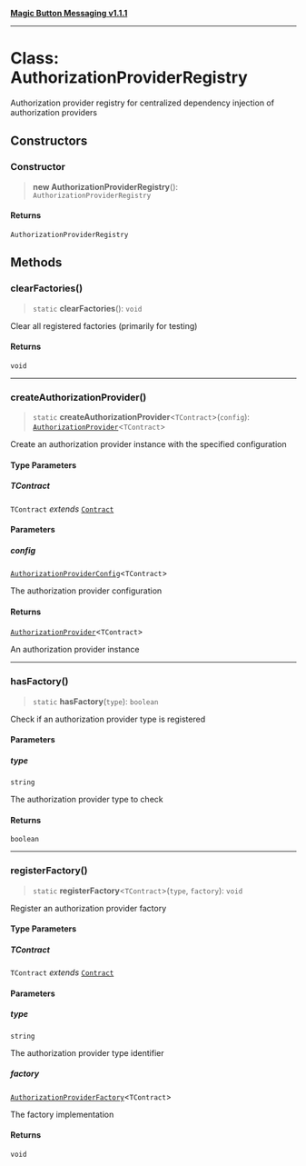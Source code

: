 [**Magic Button Messaging v1.1.1**](../README.md)

***

# Class: AuthorizationProviderRegistry

Authorization provider registry for centralized dependency injection of authorization providers

## Constructors

### Constructor

> **new AuthorizationProviderRegistry**(): `AuthorizationProviderRegistry`

#### Returns

`AuthorizationProviderRegistry`

## Methods

### clearFactories()

> `static` **clearFactories**(): `void`

Clear all registered factories (primarily for testing)

#### Returns

`void`

***

### createAuthorizationProvider()

> `static` **createAuthorizationProvider**\<`TContract`\>(`config`): [`AuthorizationProvider`](../type-aliases/AuthorizationProvider.md)\<`TContract`\>

Create an authorization provider instance with the specified configuration

#### Type Parameters

##### TContract

`TContract` *extends* [`Contract`](../type-aliases/Contract.md)

#### Parameters

##### config

[`AuthorizationProviderConfig`](../interfaces/AuthorizationProviderConfig.md)\<`TContract`\>

The authorization provider configuration

#### Returns

[`AuthorizationProvider`](../type-aliases/AuthorizationProvider.md)\<`TContract`\>

An authorization provider instance

***

### hasFactory()

> `static` **hasFactory**(`type`): `boolean`

Check if an authorization provider type is registered

#### Parameters

##### type

`string`

The authorization provider type to check

#### Returns

`boolean`

***

### registerFactory()

> `static` **registerFactory**\<`TContract`\>(`type`, `factory`): `void`

Register an authorization provider factory

#### Type Parameters

##### TContract

`TContract` *extends* [`Contract`](../type-aliases/Contract.md)

#### Parameters

##### type

`string`

The authorization provider type identifier

##### factory

[`AuthorizationProviderFactory`](../interfaces/AuthorizationProviderFactory.md)\<`TContract`\>

The factory implementation

#### Returns

`void`
